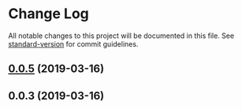 # Change Log

All notable changes to this project will be documented in this file. See [standard-version](https://github.com/conventional-changelog/standard-version) for commit guidelines.

<a name="0.0.5"></a>
## [0.0.5](https://github.com/YOUR_GITHUB_USER_NAME/utils/compare/v0.0.3...v0.0.5) (2019-03-16)



<a name="0.0.3"></a>
## 0.0.3 (2019-03-16)
